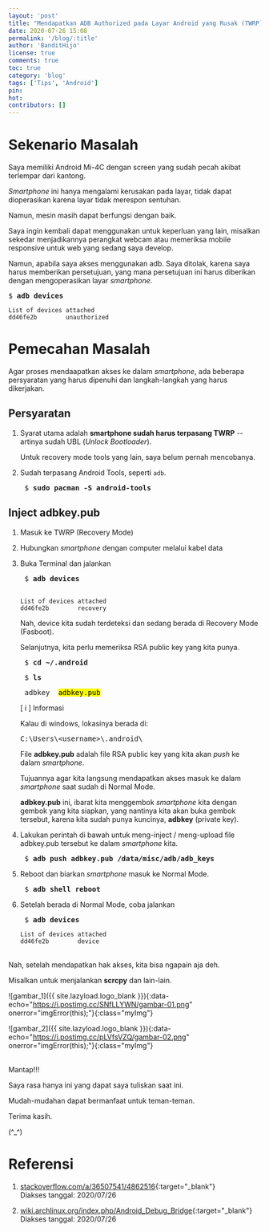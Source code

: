 ```yaml
---
layout: 'post'
title: "Mendapatkan ADB Authorized pada Layar Android yang Rusak (TWRP) di GNU/Linux & Windows"
date: 2020-07-26 15:08
permalink: '/blog/:title'
author: 'BanditHijo'
license: true
comments: true
toc: true
category: 'blog'
tags: ['Tips', 'Android']
pin:
hot:
contributors: []
---
```


# Sekenario Masalah

Saya memiliki Android Mi-4C dengan screen yang sudah pecah akibat terlempar dari kantong.

*Smartphone* ini hanya mengalami kerusakan pada layar, tidak dapat dioperasikan karena layar tidak merespon sentuhan.

Namun, mesin masih dapat berfungsi dengan baik.

Saya ingin kembali dapat menggunakan untuk keperluan yang lain, misalkan sekedar menjadikannya perangkat webcam atau memeriksa mobile responsive untuk web yang sedang saya develop.

Namun, apabila saya akses menggunakan adb. Saya ditolak, karena saya harus memberikan persetujuan, yang mana persetujuan ini harus diberikan dengan mengoperasikan layar *smartphone*.

<pre>
$ <b>adb devices</b>
</pre>

```
List of devices attached
dd46fe2b        unauthorized
```

# Pemecahan Masalah

Agar proses mendaapatkan akses ke dalam *smartphone*, ada beberapa persyaratan yang harus dipenuhi dan langkah-langkah yang harus dikerjakan.

## Persyaratan

1. Syarat utama adalah **smartphone sudah harus terpasang TWRP** --artinya sudah UBL (*Unlock Bootloader*).

    Untuk recovery mode tools yang lain, saya belum pernah mencobanya.

2. Sudah terpasang Android Tools, seperti `adb`.

    <pre>
    $ <b>sudo pacman -S android-tools</b></pre>

## Inject adbkey.pub

1. Masuk ke TWRP (Recovery Mode)

2. Hubungkan *smartphone* dengan computer melalui kabel data

3. Buka Terminal dan jalankan

    <pre>
    $ <b>adb devices</b>
    </pre>

    ```
    List of devices attached
    dd46fe2b        recovery
    ```

    Nah, device kita sudah terdeteksi dan sedang berada di Recovery Mode (Fasboot).

    Selanjutnya, kita perlu memeriksa RSA public key yang kita punya.

    <pre>
    $ <b>cd ~/.android</b></pre>

    <pre>
    $ <b>ls</b></pre>

    <pre>
    adbkey  <mark>adbkey.pub</mark></pre>

    <!-- INFORMATION -->
    <div class="blockquote-blue">
    <div class="blockquote-blue-title">[ i ] Informasi</div>
    <p>Kalau di windows, lokasinya berada di:</p>
    <pre>C:\Users\&lt;username&gt;\.android\</pre>
    </div>

    File **adbkey.pub** adalah file RSA public key yang kita akan *push* ke dalam *smartphone*.

    Tujuannya agar kita langsung mendapatkan akses masuk ke dalam *smartphone* saat sudah di Normal Mode.

    **adbkey.pub** ini, ibarat kita menggembok *smartphone* kita dengan gembok yang kita siapkan, yang nantinya kita akan buka gembok tersebut, karena kita sudah punya kuncinya, **adbkey** (private key).

4. Lakukan perintah di bawah untuk meng-inject / meng-upload file adbkey.pub tersebut ke dalam *smartphone* kita.

    <pre>
    $ <b>adb push adbkey.pub /data/misc/adb/adb_keys</b></pre>

5. Reboot dan biarkan *smartphone* masuk ke Normal Mode.

    <pre>
    $ <b>adb shell reboot</b></pre>

6. Setelah berada di Normal Mode, coba jalankan

    <pre>
    $ <b>adb devices</b></pre>

    ```
    List of devices attached
    dd46fe2b        device
    ```

<br>
Nah, setelah mendapatkan hak akses, kita bisa ngapain aja deh.

Misalkan untuk menjalankan **scrcpy** dan lain-lain.

![gambar_1]({{ site.lazyload.logo_blank }}){:data-echo="https://i.postimg.cc/SNfLLYWN/gambar-01.png" onerror="imgError(this);"}{:class="myImg"}

![gambar_2]({{ site.lazyload.logo_blank }}){:data-echo="https://i.postimg.cc/pLVfsVZQ/gambar-02.png" onerror="imgError(this);"}{:class="myImg"}



<br>
Mantap!!!

Saya rasa hanya ini yang dapat saya tuliskan saat ini.

Mudah-mudahan dapat bermanfaat untuk teman-teman.

Terima kasih.

(^_^)








# Referensi


1. [stackoverflow.com/a/36507541/4862516](https://stackoverflow.com/a/36507541/4862516){:target="_blank"}
<br>Diakses tanggal: 2020/07/26

2. [wiki.archlinux.org/index.php/Android_Debug_Bridge](https://wiki.archlinux.org/index.php/Android_Debug_Bridge){:target="_blank"}
<br>Diakses tanggal: 2020/07/26


